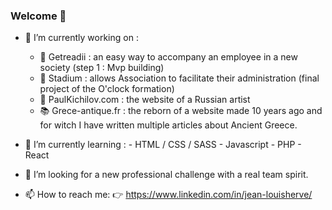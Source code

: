 ### Welcome 👋

- 🔭 I’m currently working on : 
     * :rocket: Getreadii : an easy way to accompany an employee in a new society (step 1 : Mvp building)
     * :bicyclist: Stadium : allows Association to facilitate their administration (final project of the O'clock formation)
     * :racehorse: PaulKichilov.com : the website of a Russian artist
     * :books: Grece-antique.fr : the reborn of a website made 10 years ago and for witch I have written multiple articles about Ancient Greece.
      
- 🌱 I’m currently learning :
      - HTML / CSS / SASS
      - Javascript
      - PHP
      - React

- 👯 I’m looking for a new professional challenge with a real team spirit.

- 📫 How to reach me: :point_right: https://www.linkedin.com/in/jean-louisherve/


